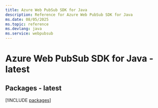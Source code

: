 ```yaml
---
title: Azure Web PubSub SDK for Java
description: Reference for Azure Web PubSub SDK for Java
ms.date: 08/05/2025
ms.topic: reference
ms.devlang: java
ms.service: webpubsub
---
```

# Azure Web PubSub SDK for Java - latest
## Packages - latest
[!INCLUDE [packages](web-pubsub-index.md)]